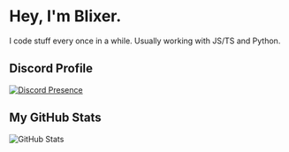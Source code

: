 # Hey, I'm Blixer.

I code stuff every once in a while.
Usually working with JS/TS and Python.

## Discord Profile
[![Discord Presence](https://lanyard.cnrad.dev/api/605923346051497987)](https://discord.com/users/605923346051497987)

## My GitHub Stats
![GitHub Stats](https://github-readme-stats.vercel.app/api?username=blixeron&show_icons=true&theme=transparent)
